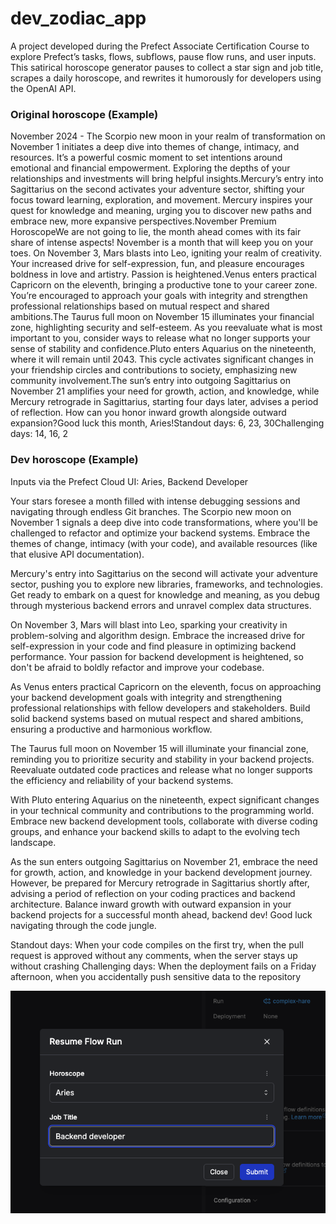 # dev_zodiac_app
A project developed during the Prefect Associate Certification Course to explore Prefect’s tasks, flows, subflows, pause flow runs, and user inputs. This satirical horoscope generator pauses to collect a star sign and job title, scrapes a daily horoscope, and rewrites it humorously for developers using the OpenAI API.


### Original horoscope (Example)
November 2024 - The Scorpio new moon in your realm of transformation on November 1 initiates a deep dive into themes of change, intimacy, and resources. It’s a powerful cosmic moment to set intentions around emotional and financial empowerment. Exploring the depths of your relationships and investments will bring helpful insights.Mercury’s entry into Sagittarius on the second activates your adventure sector, shifting your focus toward learning, exploration, and movement. Mercury inspires your quest for knowledge and meaning, urging you to discover new paths and embrace new, more expansive perspectives.November Premium HoroscopeWe are not going to lie, the month ahead comes with its fair share of intense aspects! November is a month that will keep you on your toes. On November 3, Mars blasts into Leo, igniting your realm of creativity. Your increased drive for self-expression, fun, and pleasure encourages boldness in love and artistry. Passion is heightened.Venus enters practical Capricorn on the eleventh, bringing a productive tone to your career zone. You’re encouraged to approach your goals with integrity and strengthen professional relationships based on mutual respect and shared ambitions.The Taurus full moon on November 15 illuminates your financial zone, highlighting security and self-esteem. As you reevaluate what is most important to you, consider ways to release what no longer supports your sense of stability and confidence.Pluto enters Aquarius on the nineteenth, where it will remain until 2043. This cycle activates significant changes in your friendship circles and contributions to society, emphasizing new community involvement.The sun’s entry into outgoing Sagittarius on November 21 amplifies your need for growth, action, and knowledge, while Mercury retrograde in Sagittarius, starting four days later, advises a period of reflection. How can you honor inward growth alongside outward expansion?Good luck this month, Aries!Standout days: 6, 23, 30Challenging days: 14, 16, 2

### Dev horoscope (Example)
Inputs via the Prefect Cloud UI: Aries, Backend Developer

Your stars foresee a month filled with intense debugging sessions and navigating through endless Git branches. The Scorpio new moon on November 1 signals a deep dive into code transformations, where you'll be challenged to refactor and optimize your backend systems. Embrace the themes of change, intimacy (with your code), and available resources (like that elusive API documentation).

Mercury's entry into Sagittarius on the second will activate your adventure sector, pushing you to explore new libraries, frameworks, and technologies. Get ready to embark on a quest for knowledge and meaning, as you debug through mysterious backend errors and unravel complex data structures.

On November 3, Mars will blast into Leo, sparking your creativity in problem-solving and algorithm design. Embrace the increased drive for self-expression in your code and find pleasure in optimizing backend performance. Your passion for backend development is heightened, so don't be afraid to boldly refactor and improve your codebase.

As Venus enters practical Capricorn on the eleventh, focus on approaching your backend development goals with integrity and strengthening professional relationships with fellow developers and stakeholders. Build solid backend systems based on mutual respect and shared ambitions, ensuring a productive and harmonious workflow.

The Taurus full moon on November 15 will illuminate your financial zone, reminding you to prioritize security and stability in your backend projects. Reevaluate outdated code practices and release what no longer supports the efficiency and reliability of your backend systems.

With Pluto entering Aquarius on the nineteenth, expect significant changes in your technical community and contributions to the programming world. Embrace new backend development tools, collaborate with diverse coding groups, and enhance your backend skills to adapt to the evolving tech landscape.

As the sun enters outgoing Sagittarius on November 21, embrace the need for growth, action, and knowledge in your backend development journey. However, be prepared for Mercury retrograde in Sagittarius shortly after, advising a period of reflection on your coding practices and backend architecture. Balance inward growth with outward expansion in your backend projects for a successful month ahead, backend dev! Good luck navigating through the code jungle.

Standout days: When your code compiles on the first try, when the pull request is approved without any comments, when the server stays up without crashing
Challenging days: When the deployment fails on a Friday afternoon, when you accidentally push sensitive data to the repository

![Project Demo](images/pf_userinput2.png)


